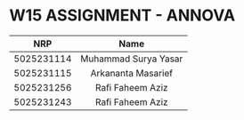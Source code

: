 # W15 ASSIGNMENT - ANNOVA
</div>

|    NRP     |      Name      |
| :--------: | :------------: |
| 5025231114 | Muhammad Surya Yasar |
| 5025231115 | Arkananta Masarief |
| 5025231256 | Rafi Faheem Aziz |
| 5025231243 | Rafi Faheem Aziz |

</div>
